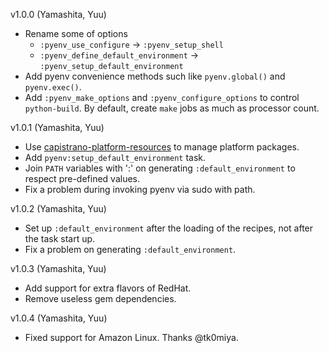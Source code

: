 v1.0.0 (Yamashita, Yuu)

* Rename some of options
  * `:pyenv_use_configure` -> `:pyenv_setup_shell`
  * `:pyenv_define_default_environment` -> `:pyenv_setup_default_environment`
* Add pyenv convenience methods such like `pyenv.global()` and `pyenv.exec()`.
* Add `:pyenv_make_options` and `:pyenv_configure_options` to control `python-build`. By default, create `make` jobs as much as processor count.

v1.0.1 (Yamashita, Yuu)

* Use [capistrano-platform-resources](https://github.com/yyuu/capistrano-platform-resources) to manage platform packages.
* Add `pyenv:setup_default_environment` task.
* Join `PATH` variables with ':' on generating `:default_environment` to respect pre-defined values.
* Fix a problem during invoking pyenv via sudo with path.

v1.0.2 (Yamashita, Yuu)

* Set up `:default_environment` after the loading of the recipes, not after the task start up.
* Fix a problem on generating `:default_environment`.

v1.0.3 (Yamashita, Yuu)

* Add support for extra flavors of RedHat.
* Remove useless gem dependencies.

v1.0.4 (Yamashita, Yuu)

* Fixed support for Amazon Linux. Thanks @tk0miya.
